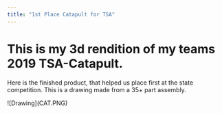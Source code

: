 ```yaml
---
title: "1st Place Catapult for TSA"
---
```


<style>
    p.tagline {
        display: none;
    }
</style>

# This is my 3d rendition of my teams 2019 TSA-Catapult.

Here is the finished product, that helped us place first at the state competition. This is a drawing made from a 35+ part assembly.

<div markdown="1" id="solidworks100">
![Drawing](CAT.PNG)
</div>

